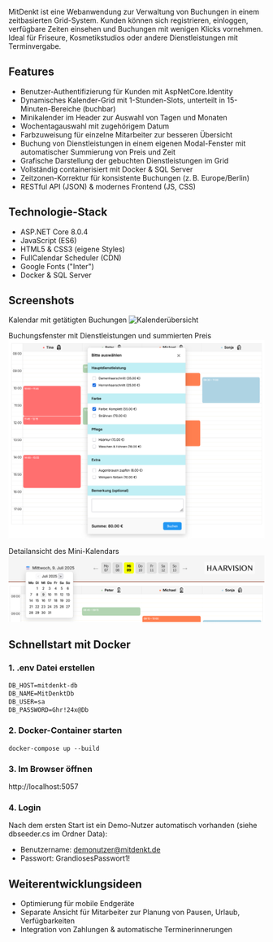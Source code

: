 MitDenkt ist eine Webanwendung zur Verwaltung von Buchungen in einem zeitbasierten Grid-System.
Kunden können sich registrieren, einloggen, verfügbare Zeiten einsehen und Buchungen mit wenigen Klicks vornehmen.
Ideal für Friseure, Kosmetikstudios oder andere Dienstleistungen mit Terminvergabe.
  
   ## Features

  - Benutzer-Authentifizierung für Kunden mit AspNetCore.Identity
  - Dynamisches Kalender-Grid mit 1-Stunden-Slots, unterteilt in 15-Minuten-Bereiche (buchbar)
  - Minikalender im Header zur Auswahl von Tagen und Monaten
  - Wochentagauswahl mit zugehörigem Datum
  - Farbzuweisung für einzelne Mitarbeiter zur besseren Übersicht
  - Buchung von Dienstleistungen in einem eigenen Modal-Fenster mit automatischer Summierung von Preis und Zeit
  - Grafische Darstellung der gebuchten Dienstleistungen im Grid
  - Vollständig containerisiert mit Docker & SQL Server
  - Zeitzonen-Korrektur für konsistente Buchungen (z. B. Europe/Berlin)
  - RESTful API (JSON) & modernes Frontend (JS, CSS)

  ## Technologie-Stack

  - ASP.NET Core 8.0.4
  - JavaScript (ES6)
  - HTML5 & CSS3 (eigene Styles)
  - FullCalendar Scheduler (CDN)
  - Google Fonts ("Inter")
  - Docker & SQL Server


## Screenshots

 Kalendar mit getätigten Buchungen
![Kalenderübersicht](MitDenkt/wwwroot/img/Kalendar_Übersicht.png)


Buchungsfenster mit Dienstleistungen und summierten Preis
![Kalenderübersicht](MitDenkt/wwwroot/img/Buchungsfenster.png)


Detailansicht des Mini-Kalendars
![Mini-Kalendar_Detail](MitDenkt/wwwroot/img/Mini-Kalendar_Detail.png)




## Schnellstart mit Docker

### 1. .env Datei erstellen

```
DB_HOST=mitdenkt-db
DB_NAME=MitDenktDb
DB_USER=sa
DB_PASSWORD=Ghr!24x@Db
```


### 2. Docker-Container starten

```
docker-compose up --build
```


### 3. Im Browser öffnen

http://localhost:5057



### 4. Login 
Nach dem ersten Start ist ein Demo-Nutzer automatisch vorhanden (siehe dbseeder.cs im Ordner Data):

- Benutzername: demonutzer@mitdenkt.de
- Passwort: GrandiosesPasswort1!


## Weiterentwicklungsideen

- Optimierung für mobile Endgeräte
- Separate Ansicht für Mitarbeiter zur Planung von Pausen, Urlaub, Verfügbarkeiten
- Integration von Zahlungen & automatische Terminerinnerungen
